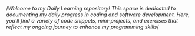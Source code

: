 /*Welcome to my Daily Learning repository! 
This space is dedicated to documenting my daily progress in coding and software development.
Here, you'll find a variety of code snippets, mini-projects, and exercises that reflect my ongoing journey to enhance my programming skills*/
